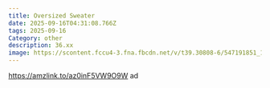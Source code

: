 ```yaml
---
title: Oversized Sweater
date: 2025-09-16T04:31:08.766Z
tags: 2025-09-16
Category: other
description: 36.xx
image: https://scontent.fccu4-3.fna.fbcdn.net/v/t39.30808-6/547191851_1293703952507308_204641883769874244_n.jpg?stp=dst-jpg_p417x417_tt6&_nc_cat=103&ccb=1-7&_nc_sid=aa7b47&_nc_ohc=BPEXU93ndPUQ7kNvwFKZ90B&_nc_oc=Adkl7TxxP07346dnbYY2iZ4_IFyzI61K_BfpD2VNBPsL1Dd8dbYA9hBozRpRvD09ck4&_nc_zt=23&_nc_ht=scontent.fccu4-3.fna&_nc_gid=DDe8WZrAuyUgywSMbT5jdQ&oh=00_Afa-JMEyM7j1mS-eElSJVXNa5MTZjcaIpbmCXGmqeq_DXw&oe=68CEC5DB
---
```

https://amzlink.to/az0inF5VW9O9W ad